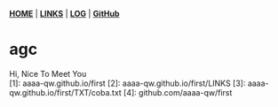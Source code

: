 [**HOME**](1) | [**LINKS**](2) | [**LOG**](3) | [**GitHub**](4)

# agc

Hi, Nice To Meet You <br>
[1]: aaaa-qw.github.io/first
[2]: aaaa-qw.github.io/first/LINKS
[3]: aaaa-qw.github.io/first/TXT/coba.txt
[4]: github.com/aaaa-qw/first
